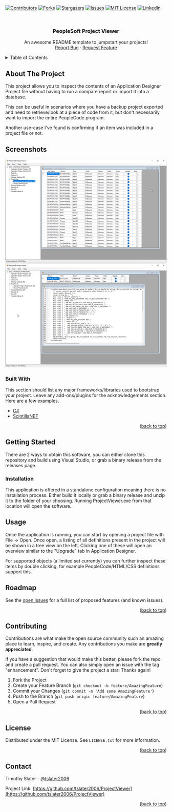  <div id="top"></div>

[![Contributors][contributors-shield]][contributors-url]
[![Forks][forks-shield]][forks-url]
[![Stargazers][stars-shield]][stars-url]
[![Issues][issues-shield]][issues-url]
[![MIT License][license-shield]][license-url]
[![LinkedIn][linkedin-shield]][linkedin-url]



<!-- PROJECT LOGO -->
<br />
<div align="center">

  <h3 align="center">PeopleSoft Project Viewer</h3>

  <p align="center">
    An awesome README template to jumpstart your projects!
    <br />
    <a href="https://github.com/tslater2006/ProjectViewer/issues">Report Bug</a>
    ·
    <a href="https://github.com/tslater2006/ProjectViewer/issues">Request Feature</a>
  </p>
</div>



<!-- TABLE OF CONTENTS -->
<details>
  <summary>Table of Contents</summary>
  <ol>
    <li>
      <a href="#about-the-project">About The Project</a>
      <ul>
        <li><a href="#built-with">Built With</a></li>
      </ul>
    </li>
    <li>
      <a href="#getting-started">Getting Started</a>
      <ul>
        <li><a href="#prerequisites">Prerequisites</a></li>
        <li><a href="#installation">Installation</a></li>
      </ul>
    </li>
    <li><a href="#usage">Usage</a></li>
    <li><a href="#roadmap">Roadmap</a></li>
    <li><a href="#contributing">Contributing</a></li>
    <li><a href="#license">License</a></li>
    <li><a href="#contact">Contact</a></li>
    <li><a href="#acknowledgments">Acknowledgments</a></li>
  </ol>
</details>



<!-- ABOUT THE PROJECT -->
## About The Project

This project allows you to inspect the contents of an Application Designer Project file without having to run a compare report or import it into a database.

This can be useful in scenarios where you have a backup project exported and need to retrieve/look at a piece of code from it, but don't necessarily want to import the entire PeopleCode program.

Another use-case I've found is confirming if an item was included in a project file or not.

## Screenshots 

![Product Name Screen Shot][product-screenshot1]
![Product Name Screen Shot][product-screenshot2]



### Built With

This section should list any major frameworks/libraries used to bootstrap your project. Leave any add-ons/plugins for the acknowledgements section. Here are a few examples.

* [C#](https://dotnet.microsoft.com/en-us/)
* [ScintillaNET](https://github.com/jacobslusser/ScintillaNET)


<p align="right">(<a href="#top">back to top</a>)</p>



<!-- GETTING STARTED -->
## Getting Started

There are 2 ways to obtain this software, you can either clone this repository and build using Visual Studio, or grab a binary release from the releases page.

### Installation

This application is offered in a standalone configuration meaning there is no installation process. Either build it locally or grab a binary release and unzip it to the folder of your choosing. Running ProjectViewer.exe from that location will open the software.

<!-- USAGE EXAMPLES -->
## Usage

Once the application is running, you can start by opening a project file with File -> Open. Once open, a listing of all definitions present in the project will be shown in a tree view on the left. Clicking one of these will open an overview similar to the "Upgrade" tab in Application Designer.

For supported objects (a limited set currently) you can further inspect these items by double clicking, for example PeopleCode/HTML/CSS definitions support this.



<!-- ROADMAP -->
## Roadmap

See the [open issues](https://github.com/tslater2006/ProjectViewer/issues) for a full list of proposed features (and known issues).

<p align="right">(<a href="#top">back to top</a>)</p>


<!-- CONTRIBUTING -->
## Contributing

Contributions are what make the open source community such an amazing place to learn, inspire, and create. Any contributions you make are **greatly appreciated**.

If you have a suggestion that would make this better, please fork the repo and create a pull request. You can also simply open an issue with the tag "enhancement".
Don't forget to give the project a star! Thanks again!

1. Fork the Project
2. Create your Feature Branch (`git checkout -b feature/AmazingFeature`)
3. Commit your Changes (`git commit -m 'Add some AmazingFeature'`)
4. Push to the Branch (`git push origin feature/AmazingFeature`)
5. Open a Pull Request

<p align="right">(<a href="#top">back to top</a>)</p>

<!-- LICENSE -->
## License

Distributed under the MIT License. See `LICENSE.txt` for more information.

<p align="right">(<a href="#top">back to top</a>)</p>



<!-- CONTACT -->
## Contact

Timothy Slater - [@tslater2006](https://twitter.com/tslater2006)

Project Link: [https://github.com/tslater2006/ProjectViewer](https://github.com/tslater2006/ProjectViewer)

<p align="right">(<a href="#top">back to top</a>)</p>

<!-- MARKDOWN LINKS & IMAGES -->
<!-- https://www.markdownguide.org/basic-syntax/#reference-style-links -->
[contributors-shield]: https://img.shields.io/github/contributors/tslater2006/ProjectViewer.svg?style=for-the-badge
[contributors-url]: https://github.com/tslater2006/ProjectViewer/graphs/contributors
[forks-shield]: https://img.shields.io/github/forks/tslater2006/ProjectViewer.svg?style=for-the-badge
[forks-url]: https://github.com/tslater2006/ProjectViewer/network/members
[stars-shield]: https://img.shields.io/github/stars/tslater2006/ProjectViewer.svg?style=for-the-badge
[stars-url]: https://github.com/tslater2006/ProjectViewer/stargazers
[issues-shield]: https://img.shields.io/github/issues/tslater2006/ProjectViewer.svg?style=for-the-badge
[issues-url]: https://github.com/tslater2006/ProjectViewer/issues
[license-shield]: https://img.shields.io/github/license/tslater2006/ProjectViewer.svg?style=for-the-badge
[license-url]: https://github.com/tslater2006/ProjectViewer/blob/master/LICENSE.txt
[linkedin-shield]: https://img.shields.io/badge/-LinkedIn-black.svg?style=for-the-badge&logo=linkedin&colorB=555
[linkedin-url]: https://linkedin.com/in/tslater2006
[product-screenshot1]: images/ProjectViewer1.png
[product-screenshot2]: images/ProjectViewer2.png
